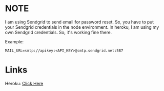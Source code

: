 # NOTE
I am using Sendgrid to send email for password reset. So, you have to put your Sendgrid credentials in the node environment. In heroku, I am using my own Sendgrid credentials. So, it's working fine there.  

Example:  
```
MAIL_URL=smtp://apikey:<API_KEY>@smtp.sendgrid.net:587
```
# Links
Heroku: [Click Here](https://anisha-meteor-vue.herokuapp.com/)
